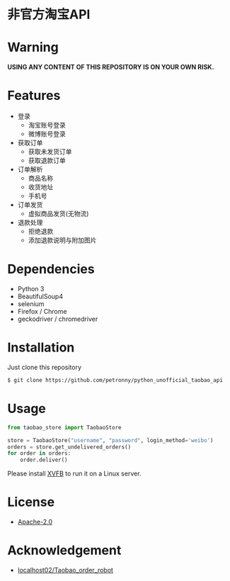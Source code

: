 非官方淘宝API
====
# __Warning__
__USING ANY CONTENT OF THIS REPOSITORY IS ON YOUR OWN RISK.__

# Features
* 登录
	* 淘宝账号登录
	* 微博账号登录
* 获取订单
	* 获取未发货订单
	* 获取退款订单
* 订单解析
	* 商品名称
	* 收货地址
	* 手机号
* 订单发货
	* 虚拟商品发货(无物流)
* 退款处理
	* 拒绝退款
	* 添加退款说明与附加图片

# Dependencies
* Python 3
* BeautifulSoup4
* selenium
* Firefox / Chrome
* geckodriver / chromedriver

# Installation
Just clone this repository
```sh
$ git clone https://github.com/petronny/python_unofficial_taobao_api
```

# Usage
```python
from taobao_store import TaobaoStore

store = TaobaoStore("username", "password", login_method='weibo')
orders = store.get_undelivered_orders()
for order in orders:
    order.deliver()
```

Please install [XVFB](https://www.x.org/archive/X11R7.6/doc/man/man1/Xvfb.1.xhtml) to run it on a Linux server.

# License
* [Apache-2.0](https://github.com/petronny/unofficial-taobao-api/blob/master/LICENSE)

# Acknowledgement
* [localhost02/Taobao_order_robot](https://github.com/localhost02/Taobao_order_robot)
